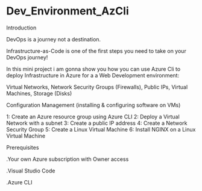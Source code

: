 # Dev_Environment_AzCli

Introduction

DevOps is a journey not a destination.

Infrastructure-as-Code is one of the first steps you need to take on your DevOps journey!

In this mini project i am gonna show you how you can use Azure Cli to deploy Infrastructure in Azure for a 
a Web Development environment:


Virtual Networks, Network Security Groups (Firewalls), Public IPs, Virtual Machines, Storage (Disks)

Configuration Management (installing & configuring software on VMs)


1: Create an Azure resource group using Azure CLI
2: Deploy a Virtual Network with a subnet
3: Create a public IP address
4: Create a Network Security Group
5: Create a Linux Virtual Machine
6: Install NGINX on a Linux Virtual Machine


Prerequisites

.Your own Azure subscription with Owner access

.Visual Studio Code

.Azure CLI

